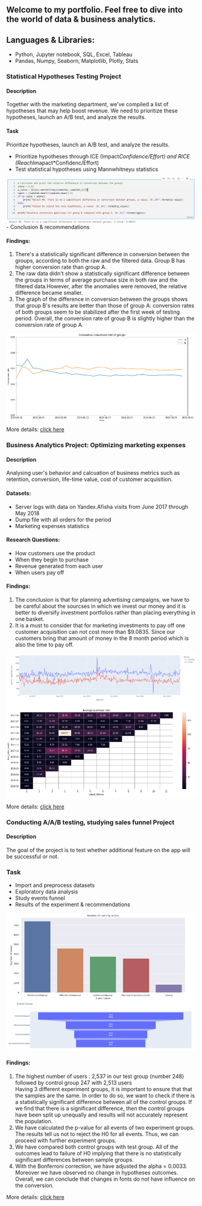 ## Welcome to my portfolio. Feel free to dive into the world of data & business analytics.

## Languages & Libraries:
 - Python, Jupyter notebook, SQL, Excel, Tableau
 - Pandas, Numpy, Seaborn, Matplotlib, Plotly, Stats
 


### **Statistical Hypotheses Testing Project**
#### **Description**
Together with the marketing department, we've compiled a list of hypotheses that may help boost revenue.
We need to prioritize these hypotheses, launch an A/B test, and analyze the results.<br>
#### **Task**
Prioritize hypotheses, launch an A/B test, and analyze the results.

 - Prioritize hypotheses through ICE (Impact*Confidence/Effort) and RICE (Reach*Imapact*Confidenc/Effort)
 - Test statistical hypotheses using Mannwhitneyu statistics
 <img src='AB_statistical_hypotheses_testing/images/hypothesis.jpeg' align='center'>
 - Conclusion & recommendations


#### **Findings:**
1. There's a statistically significant difference in conversion between the groups, according to both the raw and the filtered data. Group B has higher conversion rate than group A.
2. The raw data didn't show a statistically significant difference between the groups in terms of average purchase size in both raw and the filtered data.However, after the anomalies were removed, the relative difference became smaller.
3. The graph of the difference in conversion between the groups shows that group B's results are better than those of group A: conversion rates of both groups seem to be stabilized after the first week of testing period. Overall, the conversion rate of group B is slightly higher than the conversion rate of group A.

<img src='images/conversion.jpeg' align='center'>

More details: [click here](./AB_statistical_hypotheses_testing) <br>


### **Business Analytics Project:** **Optimizing marketing expenses**
#### **Description**
Analysing user's behavior and calcuation of business metrics such as retention, conversion, life-time value, cost of customer acquisition.
#### **Datasets:**
 - Server logs with data on Yandex.Afisha visits from June 2017 through May 2018  
 - Dump file with all orders for the period  
 - Marketing expenses statistics  

#### **Research Questions:**
 - How customers use the product  
 - When they begin to purchase  
 - Revenue generated from each user  
 - When users pay off  

#### **Findings:**
 1. The conclusion is that for planning advertising campaigns, we have to be careful about the sourcses in which we invest our money and it is better to diversify investment portfolios rather than placing everything in one basket.
 2. It is a must to consider that for marketing investments to pay off one customer acquisition can not cost more than $9.0835. Since our customers bring that amount of money in the 8 month period which is also the time to pay off.

<img src='images/device.jpeg' align='center'>
<img src='images/avg.jpeg' align='center'>

More details: [click here](./Business_analytics)




### **Conducting A/A/B testing, studying sales funnel Project**
#### **Description**  
The goal of the project is to test whether additional feature on the app will be successful or not.
### **Task**  
 - Import and preprocess datasets
 - Exploratory data analysis
 - Study events funnel
 - Results of the experiment & recommendations

<p align='center'>
<img src='images/users.jpeg'>
<img src='images/funnel.jpeg'>
</p>

#### **Findings:**  
1. The highest number of users : 2,537 in our test group (number 248) followed by control group 247 with 2,513 users  
Having 3 different experiment groups, it is important to ensure that that the samples are the same. In order to do so, we want to check if there is a statistically significant difference between all of the control groups. If we find that there is a significant difference, then the control groups have been split up unequally and results will not accurately represent the population.  
2. We have calculated the p-value for all events of two experiment groups. The results tell us not to reject the H0 for all events. Thus, we can proceed with further experiment groups.    
3. We have compared both control groups with test group. All of the outcomes lead to failure of H0 implying that there is no statistically significant differences between sample groups.  
4. With the Bonferroni correction, we have adjusted the alpha = 0.0033. Moreover we have observed no change in hypotheses outcomes. Overall, we can conclude that changes in fonts do not have influence on the conversion.  

More details: [click here](./AAB_testing_user_behavior) 





